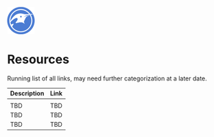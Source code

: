 <div class="flex-container">
        <img src="https://github.com/ProfessionalLinuxUsersGroup/img/blob/main/Assets/Logos/ProLUG_Round_Transparent_LOGO.png?raw=true" width="64" height="64"></img>
    <p>
        <h1>Resources</h1>
    </p>
</div>

Running list of all links, may need further categorization at a later date.

| Description | Link |
| ----------- | ---- |
|             |      |
| TBD         | TBD  |
| TBD         | TBD  |
| TBD         | TBD  |
